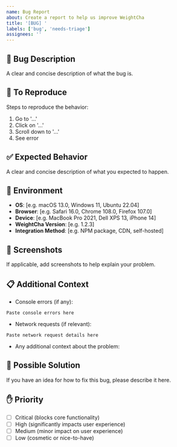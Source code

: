 ```yaml
---
name: Bug Report
about: Create a report to help us improve WeightCha
title: '[BUG] '
labels: ['bug', 'needs-triage']
assignees: ''
---
```


## 🐛 Bug Description
A clear and concise description of what the bug is.

## 🔄 To Reproduce
Steps to reproduce the behavior:
1. Go to '...'
2. Click on '...'
3. Scroll down to '...'
4. See error

## ✅ Expected Behavior
A clear and concise description of what you expected to happen.

## 📱 Environment
- **OS**: [e.g. macOS 13.0, Windows 11, Ubuntu 22.04]
- **Browser**: [e.g. Safari 16.0, Chrome 108.0, Firefox 107.0]
- **Device**: [e.g. MacBook Pro 2021, Dell XPS 13, iPhone 14]
- **WeightCha Version**: [e.g. 1.2.3]
- **Integration Method**: [e.g. NPM package, CDN, self-hosted]

## 📸 Screenshots
If applicable, add screenshots to help explain your problem.

## 📋 Additional Context
- Console errors (if any):
```
Paste console errors here
```

- Network requests (if relevant):
```
Paste network request details here
```

- Any additional context about the problem:

## 🔧 Possible Solution
If you have an idea for how to fix this bug, please describe it here.

## ✋ Priority
- [ ] Critical (blocks core functionality)
- [ ] High (significantly impacts user experience)
- [ ] Medium (minor impact on user experience)
- [ ] Low (cosmetic or nice-to-have)
